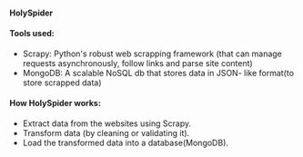 #### HolySpider

#### Tools used:

- Scrapy: Python's robust web scrapping framework (that can
manage requests asynchronously, follow links and parse site
content)
- MongoDB: A scalable NoSQL db that stores data in JSON-
like format(to store scrapped data)

#### How HolySpider works:

- Extract data from the websites using Scrapy.
- Transform data (by cleaning or validating it).
- Load the transformed data into a database(MongoDB).
